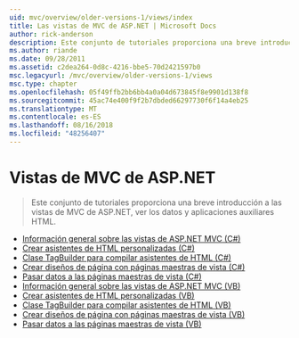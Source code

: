 ```yaml
---
uid: mvc/overview/older-versions-1/views/index
title: Las vistas de MVC de ASP.NET | Microsoft Docs
author: rick-anderson
description: Este conjunto de tutoriales proporciona una breve introducción a las vistas de MVC de ASP.NET, ver los datos y aplicaciones auxiliares HTML.
ms.author: riande
ms.date: 09/28/2011
ms.assetid: c2dea264-0d8c-4216-bbe5-70d2421597b0
msc.legacyurl: /mvc/overview/older-versions-1/views
msc.type: chapter
ms.openlocfilehash: 05f49ffb2bb6bb4a0a04d673845f8e9901d138f8
ms.sourcegitcommit: 45ac74e400f9f2b7dbded66297730f6f14a4eb25
ms.translationtype: MT
ms.contentlocale: es-ES
ms.lasthandoff: 08/16/2018
ms.locfileid: "48256407"
---
```

<a name="aspnet-mvc-views"></a>Vistas de MVC de ASP.NET
====================
> Este conjunto de tutoriales proporciona una breve introducción a las vistas de MVC de ASP.NET, ver los datos y aplicaciones auxiliares HTML.


- [Información general sobre las vistas de ASP.NET MVC (C#)](asp-net-mvc-views-overview-cs.md)
- [Crear asistentes de HTML personalizadas (C#)](creating-custom-html-helpers-cs.md)
- [Clase TagBuilder para compilar asistentes de HTML (C#)](using-the-tagbuilder-class-to-build-html-helpers-cs.md)
- [Crear diseños de página con páginas maestras de vista (C#)](creating-page-layouts-with-view-master-pages-cs.md)
- [Pasar datos a las páginas maestras de vista (C#)](passing-data-to-view-master-pages-cs.md)
- [Información general sobre las vistas de ASP.NET MVC (VB)](asp-net-mvc-views-overview-vb.md)
- [Crear asistentes de HTML personalizadas (VB)](creating-custom-html-helpers-vb.md)
- [Clase TagBuilder para compilar asistentes de HTML (VB)](using-the-tagbuilder-class-to-build-html-helpers-vb.md)
- [Crear diseños de página con páginas maestras de vista (VB)](creating-page-layouts-with-view-master-pages-vb.md)
- [Pasar datos a las páginas maestras de vista (VB)](passing-data-to-view-master-pages-vb.md)
